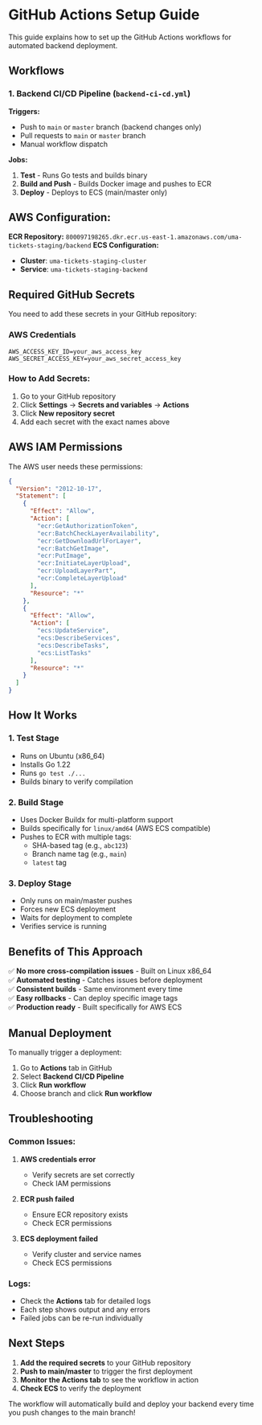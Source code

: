 # GitHub Actions Setup Guide

This guide explains how to set up the GitHub Actions workflows for automated backend deployment.

## Workflows

### 1. Backend CI/CD Pipeline (`backend-ci-cd.yml`)

**Triggers:**
- Push to `main` or `master` branch (backend changes only)
- Pull requests to `main` or `master` branch
- Manual workflow dispatch

**Jobs:**
1. **Test** - Runs Go tests and builds binary
2. **Build and Push** - Builds Docker image and pushes to ECR
3. **Deploy** - Deploys to ECS (main/master only)

## **AWS Configuration:**

**ECR Repository:** `800097198265.dkr.ecr.us-east-1.amazonaws.com/uma-tickets-staging/backend`
**ECS Configuration:**
- **Cluster**: `uma-tickets-staging-cluster`
- **Service**: `uma-tickets-staging-backend`

## Required GitHub Secrets

You need to add these secrets in your GitHub repository:

### AWS Credentials
```
AWS_ACCESS_KEY_ID=your_aws_access_key
AWS_SECRET_ACCESS_KEY=your_aws_secret_access_key
```

### How to Add Secrets:
1. Go to your GitHub repository
2. Click **Settings** → **Secrets and variables** → **Actions**
3. Click **New repository secret**
4. Add each secret with the exact names above

## AWS IAM Permissions

The AWS user needs these permissions:

```json
{
  "Version": "2012-10-17",
  "Statement": [
    {
      "Effect": "Allow",
      "Action": [
        "ecr:GetAuthorizationToken",
        "ecr:BatchCheckLayerAvailability",
        "ecr:GetDownloadUrlForLayer",
        "ecr:BatchGetImage",
        "ecr:PutImage",
        "ecr:InitiateLayerUpload",
        "ecr:UploadLayerPart",
        "ecr:CompleteLayerUpload"
      ],
      "Resource": "*"
    },
    {
      "Effect": "Allow",
      "Action": [
        "ecs:UpdateService",
        "ecs:DescribeServices",
        "ecs:DescribeTasks",
        "ecs:ListTasks"
      ],
      "Resource": "*"
    }
  ]
}
```

## How It Works

### 1. **Test Stage**
- Runs on Ubuntu (x86_64)
- Installs Go 1.22
- Runs `go test ./...`
- Builds binary to verify compilation

### 2. **Build Stage**
- Uses Docker Buildx for multi-platform support
- Builds specifically for `linux/amd64` (AWS ECS compatible)
- Pushes to ECR with multiple tags:
  - SHA-based tag (e.g., `abc123`)
  - Branch name tag (e.g., `main`)
  - `latest` tag

### 3. **Deploy Stage**
- Only runs on main/master pushes
- Forces new ECS deployment
- Waits for deployment to complete
- Verifies service is running

## Benefits of This Approach

✅ **No more cross-compilation issues** - Built on Linux x86_64  
✅ **Automated testing** - Catches issues before deployment  
✅ **Consistent builds** - Same environment every time  
✅ **Easy rollbacks** - Can deploy specific image tags  
✅ **Production ready** - Built specifically for AWS ECS  

## Manual Deployment

To manually trigger a deployment:

1. Go to **Actions** tab in GitHub
2. Select **Backend CI/CD Pipeline**
3. Click **Run workflow**
4. Choose branch and click **Run workflow**

## Troubleshooting

### Common Issues:

1. **AWS credentials error**
   - Verify secrets are set correctly
   - Check IAM permissions

2. **ECR push failed**
   - Ensure ECR repository exists
   - Check ECR permissions

3. **ECS deployment failed**
   - Verify cluster and service names
   - Check ECS permissions

### Logs:
- Check the **Actions** tab for detailed logs
- Each step shows output and any errors
- Failed jobs can be re-run individually

## Next Steps

1. **Add the required secrets** to your GitHub repository
2. **Push to main/master** to trigger the first deployment
3. **Monitor the Actions tab** to see the workflow in action
4. **Check ECS** to verify the deployment

The workflow will automatically build and deploy your backend every time you push changes to the main branch!
